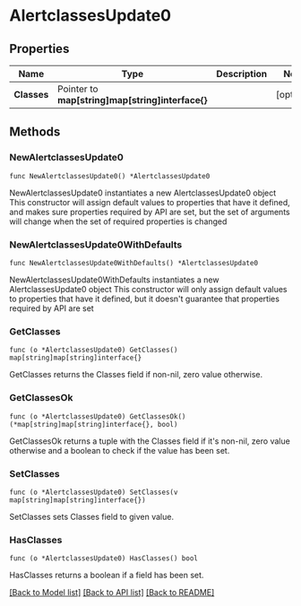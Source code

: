 # AlertclassesUpdate0

## Properties

Name | Type | Description | Notes
------------ | ------------- | ------------- | -------------
**Classes** | Pointer to **map[string]map[string]interface{}** |  | [optional] 

## Methods

### NewAlertclassesUpdate0

`func NewAlertclassesUpdate0() *AlertclassesUpdate0`

NewAlertclassesUpdate0 instantiates a new AlertclassesUpdate0 object
This constructor will assign default values to properties that have it defined,
and makes sure properties required by API are set, but the set of arguments
will change when the set of required properties is changed

### NewAlertclassesUpdate0WithDefaults

`func NewAlertclassesUpdate0WithDefaults() *AlertclassesUpdate0`

NewAlertclassesUpdate0WithDefaults instantiates a new AlertclassesUpdate0 object
This constructor will only assign default values to properties that have it defined,
but it doesn't guarantee that properties required by API are set

### GetClasses

`func (o *AlertclassesUpdate0) GetClasses() map[string]map[string]interface{}`

GetClasses returns the Classes field if non-nil, zero value otherwise.

### GetClassesOk

`func (o *AlertclassesUpdate0) GetClassesOk() (*map[string]map[string]interface{}, bool)`

GetClassesOk returns a tuple with the Classes field if it's non-nil, zero value otherwise
and a boolean to check if the value has been set.

### SetClasses

`func (o *AlertclassesUpdate0) SetClasses(v map[string]map[string]interface{})`

SetClasses sets Classes field to given value.

### HasClasses

`func (o *AlertclassesUpdate0) HasClasses() bool`

HasClasses returns a boolean if a field has been set.


[[Back to Model list]](../README.md#documentation-for-models) [[Back to API list]](../README.md#documentation-for-api-endpoints) [[Back to README]](../README.md)


